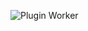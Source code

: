![Plugin Worker](https://github.com/cake-mc/AdminHelper/actions/workflows/maven.yml/badge.svg?branch=master)
